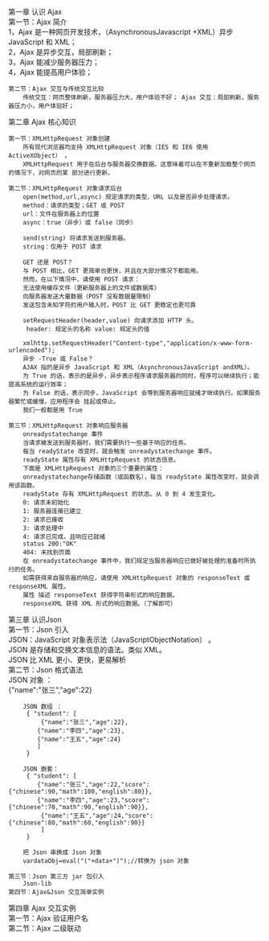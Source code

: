 第一章 认识 Ajax   
	第一节：Ajax 简介  
		1，Ajax 是一种网页开发技术，（AsynchronousJavascript +XML）异步 JavaScript 和 XML；  
		2，Ajax 是异步交互，局部刷新；   
		3，Ajax 能减少服务器压力；   
		4，Ajax 能提高用户体验；  
  
	第二节：Ajax 交互与传统交互比较  
		传统交互：网页整体刷新，服务器压力大，用户体验不好； Ajax 交互：局部刷新，服务器压力小，用户体验好；  
第二章 Ajax 核心知识  
    
	第一节：XMLHttpRequest 对象创建  
		所有现代浏览器均支持 XMLHttpRequest 对象（IE5 和 IE6 使用 ActiveXObject） 。  
		XMLHttpRequest 用于在后台与服务器交换数据。这意味着可以在不重新加载整个网页的情况下，对网页的某 部分进行更新。  
  
	第二节：XMLHttpRequest 对象请求后台  
		open(method,url,async) 规定请求的类型、URL 以及是否异步处理请求。   
		method：请求的类型；GET 或 POST   
		url：文件在服务器上的位置   
		async：true（异步）或 false（同步）  
  
		send(string) 将请求发送到服务器。   
		string：仅用于 POST 请求  

		GET 还是 POST？    
		与 POST 相比，GET 更简单也更快，并且在大部分情况下都能用。   
		然而，在以下情况中，请使用 POST 请求： 
		无法使用缓存文件（更新服务器上的文件或数据库）  
		向服务器发送大量数据（POST 没有数据量限制）   
		发送包含未知字符的用户输入时，POST 比 GET 更稳定也更可靠  
  
		setRequestHeader(header,value) 向请求添加 HTTP 头。  
		 header: 规定头的名称 value: 规定头的值  
  
		xmlhttp.setRequestHeader("Content-type","application/x-www-form-urlencoded");  
		异步 -True 或 False？   
		AJAX 指的是异步 JavaScript 和 XML（AsynchronousJavaScript andXML）。   
		为 True 的话，表示的是异步，异步表示程序请求服务器的同时，程序可以继续执行；能提高系统的运行效率；   
		为 False 的话，表示同步，JavaScript 会等到服务器响应就绪才继续执行。如果服务器繁忙或缓慢，应用程序会 挂起或停止。   
		我们一般都是用 True  
  
	第三节：XMLHttpRequest 对象响应服务器   
		onreadystatechange 事件   
		当请求被发送到服务器时，我们需要执行一些基于响应的任务。   
		每当 readyState 改变时，就会触发 onreadystatechange 事件。   
		readyState 属性存有 XMLHttpRequest 的状态信息。   
		下面是 XMLHttpRequest 对象的三个重要的属性：   
		onreadystatechange存储函数（或函数名），每当 readyState 属性改变时，就会调用该函数。  
		readyState 存有 XMLHttpRequest 的状态。从 0 到 4 发生变化。   
		0: 请求未初始化   
		1: 服务器连接已建立   
		2: 请求已接收  
		3: 请求处理中   
		4: 请求已完成，且响应已就绪   
		status 200:"OK"   
		404: 未找到页面   
		在 onreadystatechange 事件中，我们规定当服务器响应已做好被处理的准备时所执行的任务。  
		如需获得来自服务器的响应，请使用 XMLHttpRequest 对象的 responseText 或 responseXML 属性。   
		属性 描述 responseText 获得字符串形式的响应数据。   
		responseXML 获得 XML 形式的响应数据。（了解即可）  
第三章  认识Json  
	第一节：Json 引入  
		JSON：JavaScript 对象表示法（JavaScriptObjectNotation） 。   
		JSON 是存储和交换文本信息的语法。类似 XML。  
		JSON 比 XML 更小、更快，更易解析  
	第二节：Json 格式语法  
		JSON 对象 ：  
		{"name":"张三","age":22}  

		JSON 数组	：  
		 { "student": [  
			 {"name":"张三","age":22},   
			{"name":"李四","age":23},   
			{"name":"王五","age":24}   
			]  
		 }  
  
		JSON 嵌套：  
		 { "student": [   
			{"name":"张三","age":22,"score":{"chinese":90,"math":100,"english":80}},   
			{"name":"李四","age":23,"score":{"chinese":70,"math":90,"english":90}},  
			 {"name":"王五","age":24,"score":{"chinese":80,"math":60,"english":90}}   
			 ]  
		 }  

		把 Json 串换成 Json 对象  
		vardataObj=eval("("+data+")");//转换为 json 对象  
  
	第三节：Json 第三方 jar 包引入  
		Json-lib  
	第四节：Ajax&Json 交互简单实例  

第四章 Ajax 交互实例  
	第一节：Ajax 验证用户名   
	第二节：Ajax 二级联动  

